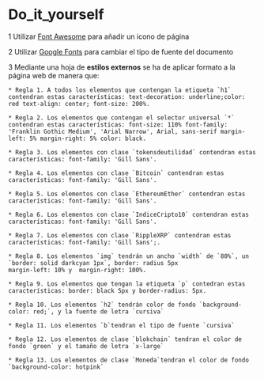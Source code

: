 # Do_it_yourself
1 Utilizar [Font Awesome](https://fontawesome.com/) para añadir un icono de página

2 Utilizar [Google Fonts](https://fonts.google.com/) para cambiar el tipo de fuente del documento

3 Mediante una hoja de **estilos externos** se ha de aplicar formato a la página web de manera que:

    * Regla 1. A todos los elementos que contengan la etiqueta `h1` contendran estas características: text-decoration: underline;color: red text-align: center; font-size: 200%.

    * Regla 2. Los elementos que contengan el selector universal `*` contendran estas características: font-size: 110% font-family: 'Franklin Gothic Medium', 'Arial Narrow', Arial, sans-serif margin-left: 5% margin-right: 5% color: black.
    
    * Regla 3. Los elementos con clase `tokensdeutilidad` contendran estas características: font-family: 'Gill Sans'.

    * Regla 4. Los elementos con clase `Bitcoin` contendran estas características: font-family: 'Gill Sans'.

    * Regla 5. Los elementos con clase `EthereumEther` contendran estas características: font-family: 'Gill Sans'.
    
    * Regla 6. Los elementos con clase `IndiceCripto10` contendran estas características: font-family: 'Gill Sans'.
    
    * Regla 7. Los elementos con clase `RippleXRP` contendran estas características: font-family: 'Gill Sans';.
    
    * Regla 8. Los elementos `img` tendrán un ancho `width` de `80%`, un `border: solid darkcyan 1px`, border: radius 5px
    margin-left: 10% y  margin-right: 100%.
    
    * Regla 9. Los elementos que tengan la etiqueta `p` contedran estas características: border: black 5px y border-radius: 5px.
    
    * Regla 10. Los elementos `h2` tendrán color de fondo `background-color: red;`, y la fuente de letra `cursiva`
    
    * Regla 11. Los elementos `b`tendran el tipo de fuente `cursiva`
    
    * Regla 12. Los elementos de clase `blokchain` tendran el color de fondo `green` y el tamaño de letra `x-large`

    * Regla 13. Los elementos de clase `Moneda`tendran el color de fondo `background-color: hotpink`
    
